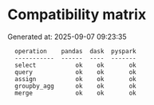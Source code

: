 # Compatibility matrix

Generated at: 2025-09-07 09:23:35

```text
  operation    pandas  dask  pyspark
  -----------  ------  ----  -------
  select           ok    ok       ok
  query            ok    ok       ok
  assign           ok    ok       ok
  groupby_agg      ok    ok       ok
  merge            ok    ok       ok
```
